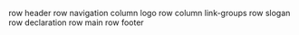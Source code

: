 row header
    row navigation
        column logo
            row 
        column link-groups
    row slogan
    row declaration
row main
row footer